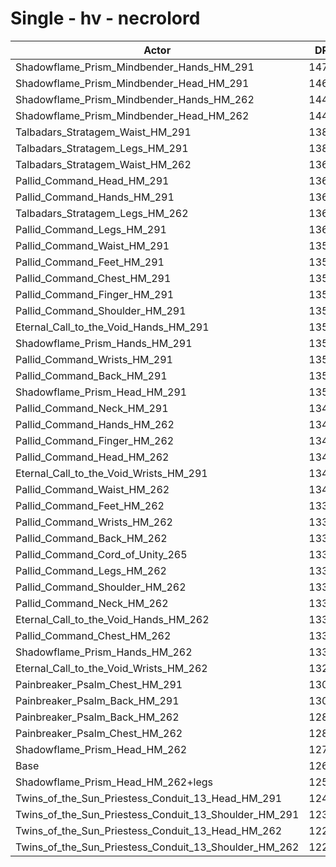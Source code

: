 # Single - hv - necrolord
| Actor | DPS | Increase |
|---|:---:|:---:|
|Shadowflame_Prism_Mindbender_Hands_HM_291|14711|16.26%|
|Shadowflame_Prism_Mindbender_Head_HM_291|14688|16.08%|
|Shadowflame_Prism_Mindbender_Hands_HM_262|14492|14.53%|
|Shadowflame_Prism_Mindbender_Head_HM_262|14417|13.94%|
|Talbadars_Stratagem_Waist_HM_291|13883|9.72%|
|Talbadars_Stratagem_Legs_HM_291|13878|9.68%|
|Talbadars_Stratagem_Waist_HM_262|13679|8.10%|
|Pallid_Command_Head_HM_291|13662|7.97%|
|Pallid_Command_Hands_HM_291|13662|7.97%|
|Talbadars_Stratagem_Legs_HM_262|13631|7.72%|
|Pallid_Command_Legs_HM_291|13608|7.54%|
|Pallid_Command_Waist_HM_291|13594|7.43%|
|Pallid_Command_Feet_HM_291|13591|7.40%|
|Pallid_Command_Chest_HM_291|13588|7.38%|
|Pallid_Command_Finger_HM_291|13581|7.33%|
|Pallid_Command_Shoulder_HM_291|13563|7.18%|
|Eternal_Call_to_the_Void_Hands_HM_291|13549|7.07%|
|Shadowflame_Prism_Hands_HM_291|13547|7.06%|
|Pallid_Command_Wrists_HM_291|13543|7.03%|
|Pallid_Command_Back_HM_291|13529|6.91%|
|Shadowflame_Prism_Head_HM_291|13515|6.81%|
|Pallid_Command_Neck_HM_291|13497|6.66%|
|Pallid_Command_Hands_HM_262|13458|6.35%|
|Pallid_Command_Finger_HM_262|13437|6.19%|
|Pallid_Command_Head_HM_262|13414|6.01%|
|Eternal_Call_to_the_Void_Wrists_HM_291|13413|6.00%|
|Pallid_Command_Waist_HM_262|13405|5.94%|
|Pallid_Command_Feet_HM_262|13399|5.88%|
|Pallid_Command_Wrists_HM_262|13399|5.88%|
|Pallid_Command_Back_HM_262|13387|5.79%|
|Pallid_Command_Cord_of_Unity_265|13382|5.75%|
|Pallid_Command_Legs_HM_262|13364|5.61%|
|Pallid_Command_Shoulder_HM_262|13358|5.56%|
|Pallid_Command_Neck_HM_262|13349|5.49%|
|Eternal_Call_to_the_Void_Hands_HM_262|13347|5.48%|
|Pallid_Command_Chest_HM_262|13346|5.47%|
|Shadowflame_Prism_Hands_HM_262|13346|5.47%|
|Eternal_Call_to_the_Void_Wrists_HM_262|13273|4.89%|
|Painbreaker_Psalm_Chest_HM_291|13094|3.48%|
|Painbreaker_Psalm_Back_HM_291|13033|3.00%|
|Painbreaker_Psalm_Back_HM_262|12889|1.85%|
|Painbreaker_Psalm_Chest_HM_262|12853|1.57%|
|Shadowflame_Prism_Head_HM_262|12793|1.10%|
|Base|12654|0.00%|
|Shadowflame_Prism_Head_HM_262+legs|12597|-0.45%|
|Twins_of_the_Sun_Priestess_Conduit_13_Head_HM_291|12478|-1.39%|
|Twins_of_the_Sun_Priestess_Conduit_13_Shoulder_HM_291|12379|-2.17%|
|Twins_of_the_Sun_Priestess_Conduit_13_Head_HM_262|12251|-3.19%|
|Twins_of_the_Sun_Priestess_Conduit_13_Shoulder_HM_262|12200|-3.59%|
